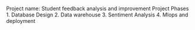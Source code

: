 Project name: Student feedback analysis and improvement
Project Phases
    1. Database Design
    2. Data warehouse
    3. Sentiment Analysis 
    4. Mlops and deployment

